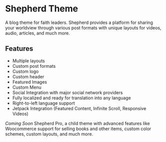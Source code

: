 Shepherd Theme
============

A blog theme for faith leaders. Shepherd provides a platform for sharing your worldview through various post formats with unique layouts for videos, audio, articles, and much more.

## Features

* Multiple layouts
* Custom post formats
* Custom logo
* Custom header
* Featured Images
* Custom Menu
* Social Integration with major social network providers
* Fully localized and ready for translation into any language
* Right-to-left language support
* Jetpack Integration (Featured Content, Infinite Scroll, Responsive Videos)

*Coming Soon* Shepherd Pro, a child theme with advanced features like Woocommerce support for selling books and other items, custom color schemes, custom layouts, and much more.
